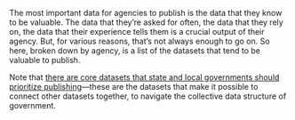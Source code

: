 The most important data for agencies to publish is the data that they know to be valuable. The data that they’re asked for often, the data that they rely on, the data that their experience tells them is a crucial output of their agency. But, for various reasons, that’s not always enough to go on. So here, broken down by agency, is a list of the datasets that tend to be valuable to publish.

Note that [there are core datasets that state and local governments should prioritize publishing](core-datasets.html)—these are the datasets that make it possible to connect other datasets together, to navigate the collective data structure of government.
